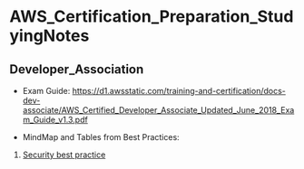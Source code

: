 # AWS_Certification_Preparation_StudyingNotes

## Developer_Association
* Exam Guide: https://d1.awsstatic.com/training-and-certification/docs-dev-associate/AWS_Certified_Developer_Associate_Updated_June_2018_Exam_Guide_v1.3.pdf

* MindMap and Tables from Best Practices:
1. [Security best practice](https://github.com/mikoSL/AWS_Certifications/tree/master/AWS_Certified_Developer_Associate/AWS_Security_Best_Practices)
